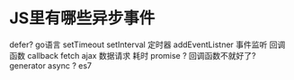 # JS里有哪些异步事件

defer? go语言
setTimeout setInterval 定时器
addEventListner 事件监听
回调函数 callback
fetch ajax  数据请求 耗时
promise ? 回调函数不就好了?
generator 
async ? es7
